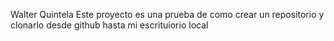 Walter Quintela
Este proyecto es una prueba de como crear un repositorio y clonarlo desde github hasta mi escrituiorio local

